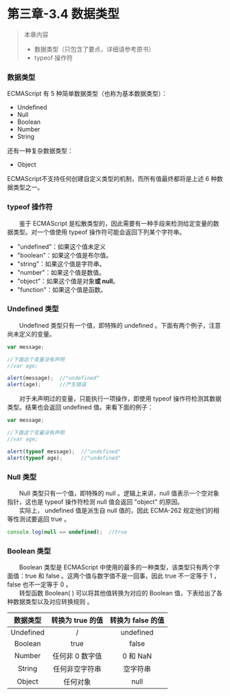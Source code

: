 # 第三章-3.4 数据类型
>本章内容  
>  * 数据类型（只包含了要点，详细请参考原书）
>  * typeof 操作符

### 数据类型  
ECMAScript 有 5 种简单数据类型（也称为基本数据类型）：
  * Undefined
  * Null
  * Boolean
  * Number
  * String  
  
还有一种复杂数据类型：
  * Object
  
ECMAScript不支持任何创建自定义类型的机制，而所有值最终都将是上述 6 种数据类型之一。
  
### typeof 操作符
　　鉴于 ECMAScript 是松散类型的，因此需要有一种手段来检测给定变量的数据类型。对一个值使用 typeof 操作符可能会返回下列某个字符串。
  * "undefined"：如果这个值未定义  
  * "boolean"：如果这个值是布尔值。
  * "string"：如果这个值是字符串。
  * "number"：如果这个值是数值。  
  * "object"：如果这个值是对象**或 null**。  
  * "function"：如果这个值是函数。  
 

### Undefined 类型
　　Undefined 类型只有一个值，即特殊的 undefined 。下面有两个例子，注意尚未定义的变量。
```javascript
var message;

//下面这个变量没有声明
//var age;

alert(message);  //"undefined"
alert(age);      //产生错误
```
　　对于未声明过的变量，只能执行一项操作，即使用 typeof 操作符检测其数据类型。结果也会返回 undefined 值。来看下面的例子：
```javascript
var message;

//下面这个变量没有声明
//var age;

alert(typeof message);  //"undefined"
alert(typeof age);      //"undefined"
```

### Null 类型
　　Null 类型只有一个值，即特殊的 null 。逻辑上来讲，null 值表示一个空对象指针，这也是 typeof 操作符检测 null 值会返回 "object" 的原因。<br>
　　实际上， undefined 值是派生自 null 值的，因此 ECMA-262 规定他们的相等性测试要返回 true 。
```javascript
console.log(null == undefined);  //true
```


### Boolean 类型
　　Boolean 类型是 ECMAScript 中使用的最多的一种类型，该类型只有两个字面值：true 和 false 。这两个值与数字值不是一回事，因此 true 不一定等于 1 ，false 也不一定等于 0 。 <br>
　　转型函数 Boolean( ) 可以将其他值转换为对应的 Boolean 值，下表给出了各种数据类型以及对应转换规则 。  
  
| 数据类型 | 转换为 true 的值 | 转换为 false 的值 | 
|:------:|:------:|:------:|
|Undefined|/|undefined|
|Boolean|true|false|
|Number|任何非 0 数字值|0 和 NaN|
|String|任何非空字符串|空字符串|
|Object|任何对象|null|
  
